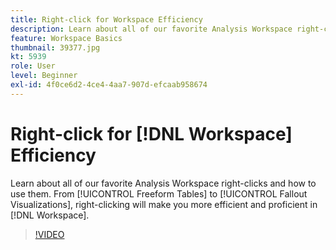 ```yaml
---
title: Right-click for Workspace Efficiency
description: Learn about all of our favorite Analysis Workspace right-clicks and how to use them. From Freeform Tables to Fallout Visualizations, right-clicking will make you more efficient and proficient in Workspace.
feature: Workspace Basics
thumbnail: 39377.jpg
kt: 5939
role: User
level: Beginner
exl-id: 4f0ce6d2-4ce4-4aa7-907d-efcaab958674
---
```

# Right-click for [!DNL Workspace] Efficiency

Learn about all of our favorite Analysis Workspace right-clicks and how to use them. From [!UICONTROL Freeform Tables] to [!UICONTROL Fallout Visualizations], right-clicking will make you more efficient and proficient in [!DNL Workspace].

>[!VIDEO](https://video.tv.adobe.com/v/39377/?quality=12&learn=on)
